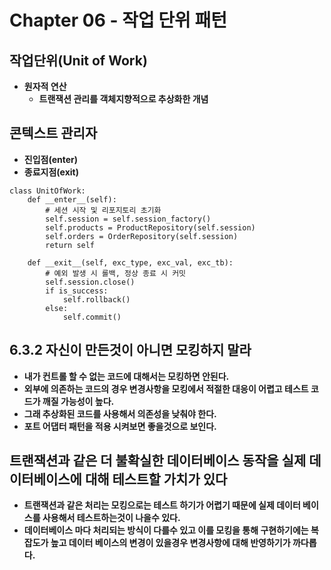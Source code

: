 # Chapter 06 - 작업 단위 패턴

## 작업단위(Unit of Work)
* **원자적 연산**
    * **트랜잭션 관리를 객체지향적으로 추상화한 개념**

## 콘텍스트 관리자
* **진입점(__enter__)**
* **종료지점(__exit__)**
```
class UnitOfWork:
    def __enter__(self):
        # 세션 시작 및 리포지토리 초기화
        self.session = self.session_factory()
        self.products = ProductRepository(self.session)
        self.orders = OrderRepository(self.session)
        return self
        
    def __exit__(self, exc_type, exc_val, exc_tb):
        # 예외 발생 시 롤백, 정상 종료 시 커밋
        self.session.close()
        if is_success:
            self.rollback()
        else:
            self.commit()
```

## 6.3.2 자신이 만든것이 아니면 모킹하지 말라
* **내가 컨트롤 할 수 없는 코드에 대해서는 모킹하면 안된다.**
* **외부에 의존하는 코드의 경우 변경사항을 모킹에서 적절한 대응이 어렵고 테스트 코드가 깨질 가능성이 높다.**
* **그래 추상화된 코드를 사용해서 의존성을 낮춰야 한다.**
* **포트 어댑터 패턴을 적용 시켜보면 좋을것으로 보인다.**


## 트랜잭션과 같은 더 불확실한 데이터베이스 동작을 실제 데이터베이스에 대해 테스트할 가치가 있다
* **트랜잭션과 같은 처리는 모킹으로는 테스트 하기가 어렵기 때문에 실제 데이터 베이스를 사용해서 테스트하는것이 나을수 있다.**
* **데이터베이스 마다 처리되는 방식이 다를수 있고 이를 모킹을 통해 구현하기에는 복잡도가 높고 데이터 베이스의 변경이 있을경우 변경사항에 대해 반영하기가 까다롭다.**